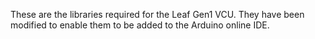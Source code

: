 These are the libraries required for the Leaf Gen1 VCU. They have been modified to enable them to be added to the Arduino online IDE.
